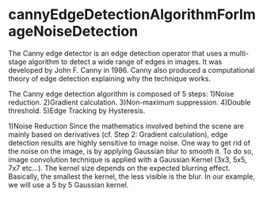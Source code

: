 # cannyEdgeDetectionAlgorithmForImageNoiseDetection
The Canny edge detector is an edge detection operator that uses a multi-stage algorithm to detect a wide range of edges in images. It was developed by John F. Canny in 1986. Canny also produced a computational theory of edge detection explaining why the technique works.

The Canny edge detection algorithm is composed of 5 steps:
1)Noise reduction.
2)Gradient calculation.
3)Non-maximum suppression.
4)Double threshold.
5)Edge Tracking by Hysteresis.

1)Noise Reduction
   Since the mathematics involved behind the scene are mainly based on derivatives (cf. Step 2: Gradient calculation), edge detection results are highly sensitive to image noise.
   One way to get rid of the noise on the image, is by applying Gaussian blur to smooth it. To do so, image convolution technique is applied with a Gaussian Kernel (3x3, 5x5, 7x7 etc…). The kernel size depends on the expected blurring effect. Basically, the smallest the kernel, the less visible is the blur. In our example, we will use a 5 by 5 Gaussian kernel.
   









      
